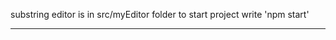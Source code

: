 substring editor is in src/myEditor folder
to start project write 'npm start' 

---------------------------------------------------

